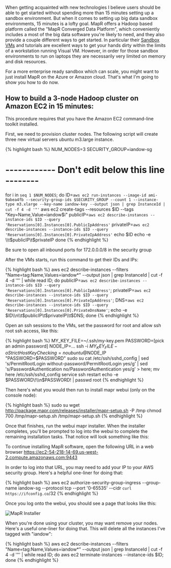 When getting acquainted with new technologies I believe users should be able to get started without spending more than 15 minutes setting up a sandbox environment. But when it comes to setting up big data sandbox environments, 15 minutes is a lofty goal. MapR offers a Hadoop based platform called the "MapR Converged Data Platform", which conveniently includes a most of the big data software you're likely to need, and they also provide a couple different ways to get started. In particular their [Sandbox VMs](https://www.mapr.com/products/mapr-sandbox-hadoop) and tutorials are excellent ways to get your hands dirty within the limits of a workstation running Visual VM. However, in order for those sandbox environments to run on laptops they are necessarily very limited on memory and disk resources.

For a more enterprise ready sandbox which can scale, you might want to just install MapR on the Azure or Amazon cloud. That's what I'm going to show you how to do now. 

How to build a 3-node Hadoop cluster on Amazon EC2 in 15 minutes:
-----------------------------------------------------------------

This procedure requires that you have the Amazon EC2 command-line toolkit installed.

First, we need to provision cluster nodes. The following script will create three new virtual servers ubuntu m3.large instance.

{% highlight bash %}
NUM_NODES=3
SECURITY_GROUP=iandow-sg
# ------------ Don't edit below this line -------- #
for i in `seq 1 $NUM_NODES`; do 
ID=`aws ec2 run-instances --image-id ami-9abea4fb --security-group-ids $SECURITY_GROUP --count 1 --instance-type m3.xlarge --key-name iandow-key --output json | grep InstanceId | cut -f 4 -d '"'`
aws ec2 create-tags --resources $ID --tags "Key=Name,Value=iandow$i"
publicIP=`aws ec2 describe-instances --instance-ids $ID --query 'Reservations[0].Instances[0].PublicIpAddress'`
privateIP=`aws ec2 describe-instances --instance-ids $ID --query 'Reservations[0].Instances[0].PrivateIpAddress'`
echo $ID
echo -e \\t$publicIP\\t$privateIP
done
{% endhighlight %}

Be sure to open all inbound ports for 172.0.0.0/8 in the security group

After the VMs starts, run this command to get their IDs and IPs:

{% highlight bash %}
aws ec2 describe-instances --filters "Name=tag:Name,Values=iandow*" --output json | grep InstanceId | cut -f 4 -d '"' | while read ID; do publicIP=`aws ec2 describe-instances --instance-ids $ID --query 'Reservations[0].Instances[0].PublicIpAddress'`; privateIP=`aws ec2 describe-instances --instance-ids $ID --query 'Reservations[0].Instances[0].PrivateIpAddress'`; DNS=`aws ec2 describe-instances --instance-ids $ID --query 'Reservations[0].Instances[0].PrivateDnsName'`; echo -e $ID\\n\\t$publicIP\\t$privateIP\\t$DNS;  done 
{% endhighlight %}

Open an ssh sessions to the VMs, set the password for root and allow ssh root ssh access, like this:

{% highlight bash %}
MY_KEY_FILE=~/.ssh/my-key.pem
PASSWORD=[pick an admin password]
NODE_IP=...
ssh -i $MY_KEY_FILE -oStrictHostKeyChecking=no ubuntu@$NODE_IP "PASSWORD=$PASSWORD"
sudo su
cat /etc/ssh/sshd_config | sed 's/PermitRootLogin without-password/PermitRootLogin yes/g' | sed 's/PasswordAuthentication no/PasswordAuthentication yes/g' > here; mv here /etc/ssh/sshd_config
service ssh restart
echo -e $PASSWORD\!\\n$PASSWORD\! | passwd root
{% endhighlight %}

Then here's what you would then run to install mapr webui (only on the console node):

{% highlight bash %}
sudo su
wget http://package.mapr.com/releases/installer/mapr-setup.sh -P /tmp
chmod 700 /tmp/mapr-setup.sh
/tmp/mapr-setup.sh
{% endhighlight %}

Once that finishes, run the webui mapr installer. When the installer completes, you'll be prompted to log into the webui to complete the remaining installation tasks. That notice will look something like this:


To continue installing MapR software, open the following URL in a web browser
https://ec2-54-218-14-69.us-west-2.compute.amazonaws.com:9443


In order to log into that URL, you may need to add your IP to your AWS security group. Here's a helpful one-liner for doing that:

{% highlight bash %}
aws ec2 authorize-security-group-ingress --group-name iandow-sg --protocol tcp --port '0-65535' --cidr `curl https://ifconfig.co`/32
{% endhighlight %}

Once you log onto the webui, you should see a page that looks like this:

![MapR Installer](http://iandow.github.io/img/mapr%20installer.png)


When you're done using your cluster, you may want remove your nodes. Here's a useful one-liner for doing that. This will delete all the instances I've tagged with "iandow":
	
{% highlight bash %}
aws ec2 describe-instances --filters "Name=tag:Name,Values=iandow*" --output json | grep InstanceId | cut -f 4 -d '"' | while read ID; do aws ec2 terminate-instances --instance-ids $ID; done
{% endhighlight %}


